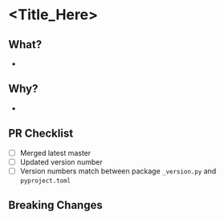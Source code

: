 # <Title_Here>
## What?
-
## Why?
-
## PR Checklist
- [ ] Merged latest master
- [ ] Updated version number
- [ ] Version numbers match between package `_version.py` and `pyproject.toml`
## Breaking Changes
